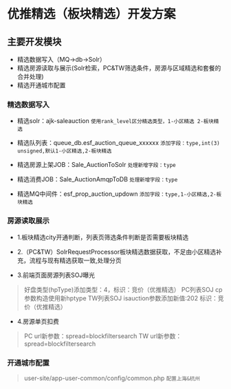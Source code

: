 # 优推精选（板块精选）开发方案

## 主要开发模块

* 精选数据写入（MQ->db->Solr）
* 精选房源读取与展示(Solr检索，PC&TW筛选条件，房源与区域精选和套餐的合并处理)
* 精选开通城市配置

### 精选数据写入

- 精选solr：ajk-saleauction `使用rank_level区分精选类型，1-小区精选 2-板块精选`

- 精选队列表：queue_db.esf_auction_queue_xxxxxx `添加字段：type,int(3) unsigned,默认1-小区精选,2-板块精选`

- 精选房源上架JOB：Sale_AuctionToSolr `处理新增字段：type`

- 精选消费JOB：Sale_AuctionAmqpToDB `处理新增字段：type`

- 精选MQ中间件：esf_prop_auction_updown   `添加字段：type,1-小区精选,2-板块精选`

### 房源读取展示
- 1.板块精选city开通判断，列表页筛选条件判断是否需要板块精选

- 2.（PC&TW）SolrRequestProcessor板块精选数据获取，不足由小区精选补充，流程与现有精选获取一致,处理分页

- 3.前端页面房源列表SOJ曝光
> 好盘类型(hpType)添加类型：4，标识：竞价（优推精选）
> PC列表SOJ cp参数构造使用新hptype
> TW列表SOJ isauction参数添加新值:202 标识：竞价（优推精选）

- 4.房源单页扣费
> PC url新参数：spread=blockfiltersearch
> TW url新参数：spread=blockfiltersearch

### 开通城市配置
> user-site/app-user-common/config/common.php  `配置上海&杭州`